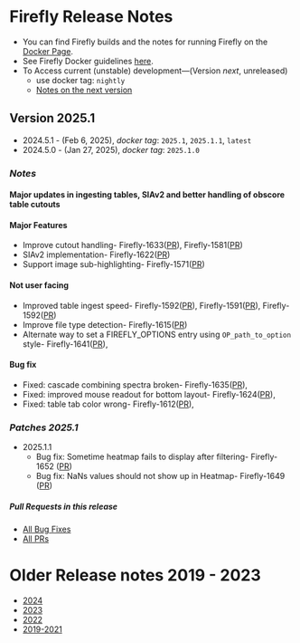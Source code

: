 # Firefly Release Notes

- You can find Firefly builds and the notes for running Firefly on the [Docker Page](https://hub.docker.com/r/ipac/firefly).
- See Firefly Docker guidelines [here](firefly-docker.md).
- To Access current (unstable) development—(Version _next_, unreleased) 
  - use docker tag: `nightly`
  - [Notes on the next version](next-release-details.md)

## Version 2025.1
- 2024.5.1 - (Feb  6, 2025),  _docker tag_: `2025.1`, `2025.1.1`, `latest`
- 2024.5.0 - (Jan 27, 2025),  _docker tag_: `2025.1.0`

### _Notes_
#### Major updates in ingesting tables, SIAv2 and better handling of obscore table cutouts

#### Major Features
 - Improve cutout handling- Firefly-1633([PR](https://github.com/Caltech-IPAC/firefly/pull/1689)),
Firefly-1581([PR](https://github.com/Caltech-IPAC/firefly/pull/1581))
 - SIAv2 implementation- Firefly-1622([PR](https://github.com/Caltech-IPAC/firefly/pull/1677))
 - Support image sub-highlighting- Firefly-1571([PR](https://github.com/Caltech-IPAC/firefly/pull/1642))

#### Not user facing
 - Improved table ingest speed- Firefly-1592([PR](https://github.com/Caltech-IPAC/firefly/pull/1667)), 
Firefly-1591([PR](https://github.com/Caltech-IPAC/firefly/pull/1662)), Firefly-1592([PR](https://github.com/Caltech-IPAC/firefly/pull/1667)) 
 - Improve file type detection- Firefly-1615([PR](https://github.com/Caltech-IPAC/firefly/pull/1670))
 - Alternate way to set a FIREFLY_OPTIONS entry using `OP_path_to_option` style- Firefly-1641([PR](https://github.com/Caltech-IPAC/firefly/pull/1691)), 

#### Bug fix
- Fixed: cascade combining spectra broken- Firefly-1635([PR](https://github.com/Caltech-IPAC/firefly/pull/1683)), 
- Fixed: improved mouse readout for bottom layout- Firefly-1624([PR](https://github.com/Caltech-IPAC/firefly/pull/1682)), 
- Fixed: table tab color wrong- Firefly-1612([PR](https://github.com/Caltech-IPAC/firefly/pull/1681)), 

### _Patches 2025.1_

- 2025.1.1
  - Bug fix: Sometime heatmap fails to display after filtering- Firefly-1652 ([PR](https://github.com/Caltech-IPAC/firefly/pull/1700))
  - Bug fix: NaNs values should not show up in Heatmap- Firefly-1649 ([PR](https://github.com/Caltech-IPAC/firefly/pull/1701))

##### _Pull Requests in this release_
- [All Bug Fixes](https://github.com/caltech-ipac/firefly/pulls?q=is%3apr+milestone%3a2025.1+label%3abug)
- [All PRs](https://github.com/caltech-ipac/firefly/pulls?q=is%3apr++milestone%3a2025.1+)


# Older Release notes 2019 - 2023
- [2024](old-release-notes/older-release-notes-2024.md)
- [2023](old-release-notes/older-release-notes-2023.md)
- [2022](old-release-notes/older-release-notes-2022.md)
- [2019-2021](old-release-notes/older-release-notes-2019-2021.md)
